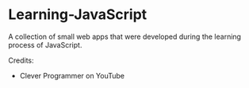 # Learning-JavaScript

A collection of small web apps that were developed during the learning process of JavaScript.


Credits:
- Clever Programmer on YouTube
